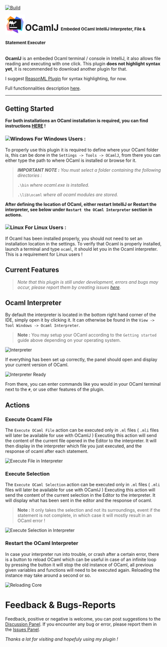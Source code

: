 [![Build](https://github.com/Thomas-SBE/ocamlj-plugin/actions/workflows/build.yml/badge.svg)](https://github.com/Thomas-SBE/ocamlj-plugin/actions/workflows/build.yml)

<img align="left" alt="OCamlJ" width="64px" src="https://raw.githubusercontent.com/Thomas-SBE/ocamlj-plugin/138c2932e2446aa9d56cd5284e5944991f576d0e/src/main/resources/META-INF/pluginIcon.svg"><h1><b>OCamlJ</b> <sub><sub><sup><sup>Embeded OCaml IntelliJ Interpreter, File & Statement Executer</sup></sup></sub></sub></h1>

<!-- Plugin description -->
**OcamlJ** is an embeded Ocaml terminal / console in IntelliJ, it also allows file reading
and executing with one click. This plugin **does not highlight syntax yet**, it is recommended
to download another plugin for that. 

I suggest [ReasonML Plugin](https://plugins.jetbrains.com/plugin/9440-reasonml) for syntax highlighting, for now.

Full functionnalities description [here](https://github.com/Thomas-SBE/ocamlj-plugin#readme).

<!-- Plugin description end -->

------

## Getting Started

**For both installations an OCaml installation is required, you can find instructions [HERE](https://ocaml.org/docs/install.html) !**

### <img aling="left" alt="Windows" width="16px" src="https://img.icons8.com/color/72/microsoft.png" /> For Windows Users :

To properly use this plugin it is required to define where your OCaml folder is, this
can be done in the `Settings -> Tools -> OCamlJ`, from there you can either type the path to where
OCaml is installed or browse for it.

> **_IMPORTANT NOTE :_** _You must select a folder containing the following directories :_ 
> 
> `.\bin` _where ocaml.exe is installed._
> 
> `.\lib\ocaml` _where all ocaml modules are stored._

**After defining the location of OCaml, either restart IntelliJ or Restart the interpreter, see below under `Restart the OCaml Interpreter` section in actions.**

### <img aling="left" alt="Linux" width="16px" src="https://img.icons8.com/color/72/linux.png" /> For Linux Users :

If Ocaml has been installed properly, you should not need to set an installation location in the settings.
To verify that Ocaml is properly installed, launch a terminal and type `ocaml`, it should let you in the Ocaml interpreter.
This is a requirement for Linux users !

## Current Features

> *Note that this plugin is still under development, errors and bugs may occur, please report them by creating issues* [*here*](https://github.com/Thomas-SBE/ocamlj-plugin/issues).

## Ocaml Interpreter
By default the interpreter is located in the bottom right hand corner of the IDE,
simply open it by clicking it. It can otherwise be found in the `View -> Tool Windows -> Ocaml Interpreter`.

> **Note :** You may setup your OCaml according to the `Getting started` guide above depending on your operating system.

![Interpreter](https://i.imgur.com/DiUzmw8.png)

If everything has been set up correctly, the panel should open and display your current version of OCaml.

![Interpreter Ready](https://i.imgur.com/MvbWU69.png)

From there, you can enter commands like you would in your OCaml terminal next to the `#`, or use other features of the plugin.

## Actions
### Execute Ocaml File

The `Execute OCaml File` action can be executed only in `.ml` files ( `.mli` files will later be available for use with OCamlJ )
Executing this action will send the content of the current file opened in the Editor to the interpreter. It will then display in the
interpreter which file you just executed, and the response of ocaml after each statement.

![Execute File in Interpreter](https://i.imgur.com/NyKtXXZ.png)

### Execute Selection

The `Execute OCaml Selection` action can be executed only in `.ml` files ( `.mli` files will later be available for use with OCamlJ )
Executing this action will send the content of the current selection in the Editor to the interpreter. 
It will display what has been sent in the editor and the response of ocaml.

> **Note :** It only takes the selection and not its surroundings, event if the statement is not complete, in which
> case it will mostly result in an OCaml error !

![Execute Selection in Interpreter](https://i.imgur.com/SPNhr5z.png)

### Restart the OCaml Interpreter

In case your interpreter run into trouble, or crash after a certain error, there is a button to reload OCaml which can be useful in case of an infinite loop
by pressing the button it will stop the old instance of OCaml, all previous given variables and functions will need to be executed again.
Reloading the instance may take around a second or so.

![Reloading Core](https://i.imgur.com/PeiTqTh.png)

# Feedback & Bugs-Reports

Feedback, positive or negative is welcome, you can post suggestions to the [Discussion Panel](https://github.com/Thomas-SBE/ocamlj-plugin/discussions). If you encounter
any bug or error, please report them in the [Issues Panel](https://github.com/Thomas-SBE/ocamlj-plugin/issues).

*Thanks a lot for visiting and hopefuly using my plugin !*

